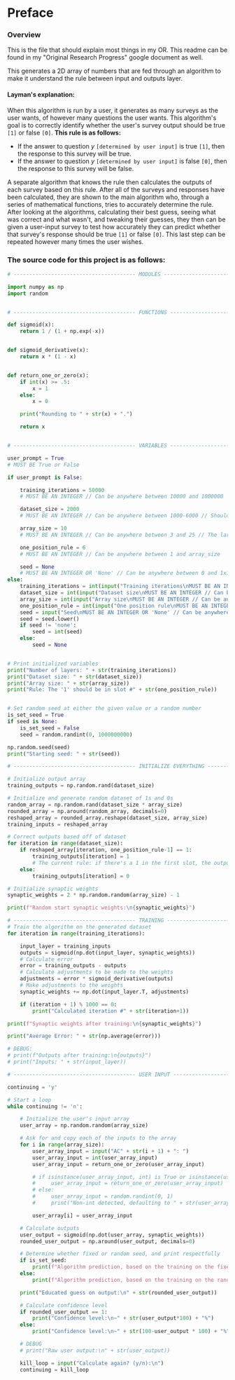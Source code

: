 # Preface
### Overview
This is the file that should explain most things in my OR. This readme can be found in my "Original Research Progress"
google document as well.

This generates a 2D array of numbers that are fed through an algorithm to make it understand the rule between input and
outputs layer.


#### **Layman's explanation:**
When this algorithm is run by a user, it generates as many surveys as the user wants, of however many questions the user
wants.
This algorithm's goal is to correctly identify whether the user's survey output should be true `[1]` or false `[0]`.
**This rule is as follows:**
- If the answer to question *y* `[determined by user input]` is true `[1]`, then the response to this survey will be true.
- If the answer to question *y* `[determined by user input]` is false `[0]`, then the response to this survey will be false.

A separate algorithm that knows the rule then calculates the outputs of each survey based on this rule.
After all of the surveys and responses have been calculated, they are shown to the main algorithm who, through a
series of mathematical functions, tries to accurately determine the rule.
After looking at the algorithms, calculating their best guess, seeing what was correct and what wasn't, and tweaking
their guesses, they then can be given a user-input survey to test how accurately they can predict whether that survey's
response should be true `[1]` or false `[0]`.
This last step can be repeated however many times the user wishes.


### The source code for this project is as follows:
```python
# --------------------------------------- MODULES ---------------------------------------

import numpy as np
import random


# --------------------------------------- FUNCTIONS ---------------------------------------

def sigmoid(x):
    return 1 / (1 + np.exp(-x))


def sigmoid_derivative(x):
    return x * (1 - x)


def return_one_or_zero(x):
    if int(x) >= .5:
        x = 1
    else:
        x = 0

    print("Rounding to " + str(x) + ".")

    return x


# --------------------------------------- VARIABLES ---------------------------------------

user_prompt = True
# MUST BE True or False

if user_prompt is False:

    training_iterations = 50000
    # MUST BE AN INTEGER // Can be anywhere between 10000 and 1000000

    dataset_size = 2000
    # MUST BE AN INTEGER // Can be anywhere between 1000-6000 // Should go down if the array_size goes up

    array_size = 10
    # MUST BE AN INTEGER // Can be anywhere between 3 and 25 // The larger it goes, the longer it will take to calculate

    one_position_rule = 6
    # MUST BE AN INTEGER // Can be anywhere between 1 and array_size

    seed = None
    # MUST BE AN INTEGER OR 'None' // Can be anywhere between 0 and 1x10^32
else:
    training_iterations = int(input("Training iterations\nMUST BE AN INTEGER // Can be anywhere between 10000 and 1000000:\n"))
    dataset_size = int(input("Dataset size\nMUST BE AN INTEGER // Can be anywhere between 1000-6000 // Should go down if the array_size goes up:\n"))
    array_size = int(input("Array size\nMUST BE AN INTEGER // Can be anywhere between 3 and 25 // The larger it goes, the longer it will take to calculate:\n"))
    one_position_rule = int(input("One position rule\nMUST BE AN INTEGER // Can be anywhere between 1 and array_size:\n"))
    seed = input("Seed\nMUST BE AN INTEGER OR 'None' // Can be anywhere between 0 and 1x10^32:\n")
    seed = seed.lower()
    if seed != 'none':
        seed = int(seed)
    else:
        seed = None


# Print initialized variables
print("Number of layers: " + str(training_iterations))
print("Dataset size: " + str(dataset_size))
print("Array size: " + str(array_size))
print("Rule: The '1' should be in slot #" + str(one_position_rule))


# Set random seed at either the given value or a random number
is_set_seed = True
if seed is None:
    is_set_seed = False
    seed = random.randint(0, 1000000000)

np.random.seed(seed)
print("Starting seed: " + str(seed))

# --------------------------------------- INITIALIZE EVERYTHING ---------------------------------------

# Initialize output array
training_outputs = np.random.rand(dataset_size)

# Initialize and generate random dataset of 1s and 0s
random_array = np.random.rand(dataset_size * array_size)
rounded_array = np.around(random_array, decimals=0)
reshaped_array = rounded_array.reshape(dataset_size, array_size)
training_inputs = reshaped_array

# Correct outputs based off of dataset
for iteration in range(dataset_size):
    if reshaped_array[iteration, one_position_rule-1] == 1:
        training_outputs[iteration] = 1
        # The current rule: if there's a 1 in the first slot, the output should be 1
    else:
        training_outputs[iteration] = 0

# Initialize synaptic weights
synaptic_weights = 2 * np.random.random(array_size) - 1

print(f"Random start synaptic weights:\n{synaptic_weights}")

# --------------------------------------- TRAINING ---------------------------------------
# Train the algorithm on the generated dataset
for iteration in range(training_iterations):

    input_layer = training_inputs
    outputs = sigmoid(np.dot(input_layer, synaptic_weights))
    # Calculate error
    error = training_outputs - outputs
    # Calculate adjustments to be made to the weights
    adjustments = error * sigmoid_derivative(outputs)
    # Make adjustments to the weights
    synaptic_weights += np.dot(input_layer.T, adjustments)

    if (iteration + 1) % 1000 == 0:
        print("Calculated iteration #" + str(iteration+1))

print(f"Synaptic weights after training:\n{synaptic_weights}")

print("Average Error: " + str(np.average(error)))

# DEBUG:
# print(f"Outputs after training:\n{outputs}")
# print("Inputs: " + str(input_layer))

# --------------------------------------- USER INPUT ---------------------------------------

continuing = 'y'

# Start a loop
while continuing != 'n':

    # Initialize the user's input array
    user_array = np.random.random(array_size)

    # Ask for and copy each of the inputs to the array
    for i in range(array_size):
        user_array_input = input("AC" + str(i + 1) + ": ")
        user_array_input = int(user_array_input)
        user_array_input = return_one_or_zero(user_array_input)

        # if isinstance(user_array_input, int) is True or isinstance(user_array_input, float) is True:
        #     user_array_input = return_one_or_zero(user_array_input)
        # else:
        #     user_array_input = random.randint(0, 1)
        #     print("Non-int detected, defaulting to " + str(user_array_input) + ".")

        user_array[i] = user_array_input

    # Calculate outputs
    user_output = sigmoid(np.dot(user_array, synaptic_weights))
    rounded_user_output = np.around(user_output, decimals=0)

    # Determine whether fixed or random seed, and print respectfully
    if is_set_seed:
        print(f"Algorithm prediction, based on the training on the fixed seed \'" + str(seed) + f"\'")
    else:
        print(f"Algorithm prediction, based on the training on the random seed \'" + str(seed) + f"\'")

    print("Educated guess on output:\n" + str(rounded_user_output))

    # Calculate confidence level
    if rounded_user_output == 1:
        print("Confidence level:\n~" + str(user_output*100) + "%")
    else:
        print("Confidence level:\n~" + str(100-user_output * 100) + "%")

    # DEBUG
    # print("Raw user output:\n" + str(user_output))

    kill_loop = input("Calculate again? (y/n):\n")
    continuing = kill_loop
```
